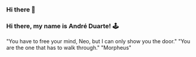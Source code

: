 ### Hi there 👋

### Hi there, my name is André Duarte! 🕹️

"You have to free your mind, Neo, but I can only show you the door."
"You are the one that has to walk through."
"Morpheus"
